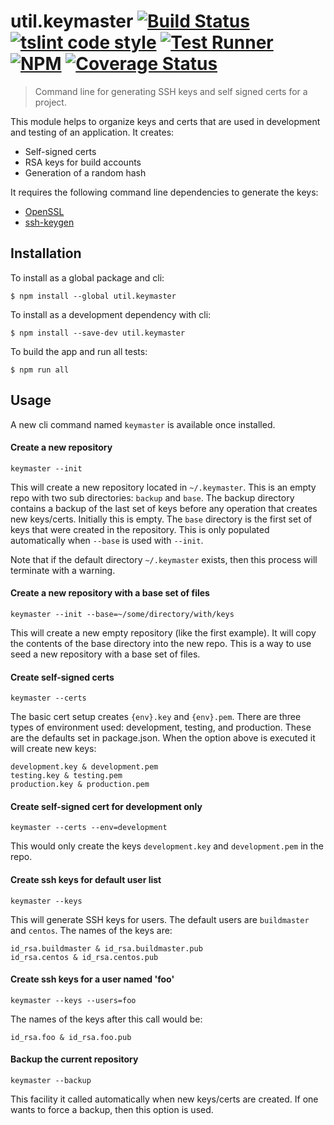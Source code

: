 # util.keymaster [![Build Status](https://travis-ci.org/jmquigley/util.keymaster.svg?branch=master)](https://travis-ci.org/jmquigley/util.keymaster) [![tslint code style](https://img.shields.io/badge/code_style-TSlint-5ed9c7.svg)](https://palantir.github.io/tslint/) [![Test Runner](https://img.shields.io/badge/testing-ava-blue.svg)](https://github.com/avajs/ava) [![NPM](https://img.shields.io/npm/v/util.keymaster.svg)](https://www.npmjs.com/package/util.keymaster) [![Coverage Status](https://coveralls.io/repos/github/jmquigley/util.keymaster/badge.svg?branch=master)](https://coveralls.io/github/jmquigley/util.keymaster?branch=master)

> Command line for generating SSH keys and self signed certs for a project.

This module helps to organize keys and certs that are used in development and testing of an application.  It creates:

- Self-signed certs
- RSA keys for build accounts
- Generation of a random hash

It requires the following command line dependencies to generate the keys:

- [OpenSSL](https://www.openssl.org/docs/)
- [ssh-keygen](https://en.wikipedia.org/wiki/Ssh-keygen)


## Installation

To install as a global package and cli:
```
$ npm install --global util.keymaster
```

To install as a development dependency with cli:
```
$ npm install --save-dev util.keymaster
```

To build the app and run all tests:
```
$ npm run all
```


## Usage
A new cli command named ``keymaster`` is available once installed.

#### Create a new repository

```
keymaster --init
```

This will create a new repository located in ``~/.keymaster``.  This is an empty repo with two sub directories: ``backup`` and ``base``.  The backup directory contains a backup of the last set of keys before any operation that creates new keys/certs.  Initially this is empty.  The ``base`` directory is the first set of keys that were created in the repository.  This is only populated automatically when ``--base`` is used with ``--init``.

Note that if the default directory ``~/.keymaster`` exists, then this process will terminate with a warning.

#### Create a new repository with a base set of files

```
keymaster --init --base=~/some/directory/with/keys
```

This will create a new empty repository (like the first example).  It will copy the contents of the base directory into the new repo.  This is a way to use seed a new repository with a base set of files.

#### Create self-signed certs

```
keymaster --certs
```

The basic cert setup creates ``{env}.key`` and ``{env}.pem``.  There are three types of environment used: development, testing, and production.  These are the defaults set in package.json.  When the option above is executed it will create new keys:

```
development.key & development.pem
testing.key & testing.pem
production.key & production.pem
```

#### Create self-signed cert for development only

```
keymaster --certs --env=development
```

This would only create the keys ``development.key`` and ``development.pem`` in the repo.

#### Create ssh keys for default user list

```
keymaster --keys
```

This will generate SSH keys for users.  The default users are ``buildmaster`` and ``centos``.  The names of the keys are:

```
id_rsa.buildmaster & id_rsa.buildmaster.pub
id_rsa.centos & id_rsa.centos.pub
```

#### Create ssh keys for a user named 'foo'

```
keymaster --keys --users=foo
```

The names of the keys after this call would be:

```
id_rsa.foo & id_rsa.foo.pub
```

#### Backup the current repository

```
keymaster --backup
```

This facility it called automatically when new keys/certs are created.  If one wants to force a backup, then this option is used.
